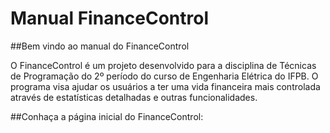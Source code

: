 # Manual FinanceControl

##Bem vindo ao manual do FinanceControl

O FinanceControl é um projeto desenvolvido para a disciplina de Técnicas de Programação do 2º período do curso de Engenharia Elétrica do IFPB. O programa visa ajudar os usuários a ter uma vida financeira mais controlada através de estatísticas detalhadas e outras funcionalidades.

##Conhaça a página inicial do FinanceControl:
